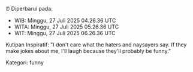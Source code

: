 ⏰ Diperbarui pada:
- WIB: Minggu, 27 Juli 2025 04.26.36 UTC
- WITA: Minggu, 27 Juli 2025 05.26.36 UTC
- WIT: Minggu, 27 Juli 2025 06.26.36 UTC

Kutipan Inspiratif:
"I don't care what the haters and naysayers say. If they make jokes about me, I'll laugh because they'll probably be funny."


Kategori: funny

